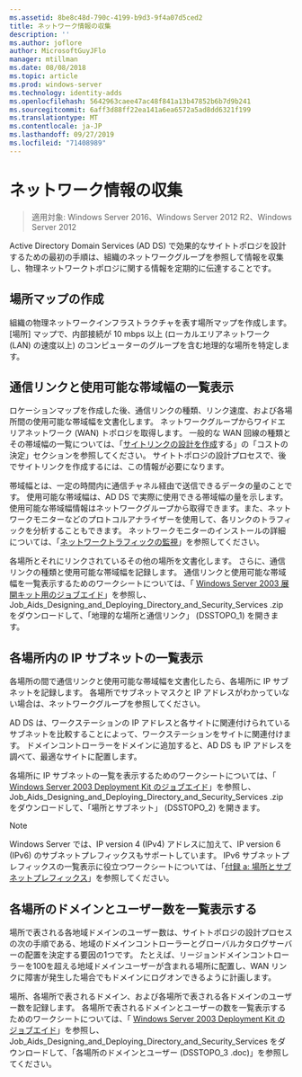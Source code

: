 ```yaml
---
ms.assetid: 8be8c48d-790c-4199-b9d3-9f4a07d5ced2
title: ネットワーク情報の収集
description: ''
ms.author: joflore
author: MicrosoftGuyJFlo
manager: mtillman
ms.date: 08/08/2018
ms.topic: article
ms.prod: windows-server
ms.technology: identity-adds
ms.openlocfilehash: 5642963caee47ac48f841a13b47852b6b7d9b241
ms.sourcegitcommit: 6aff3d88ff22ea141a6ea6572a5ad8dd6321f199
ms.translationtype: MT
ms.contentlocale: ja-JP
ms.lasthandoff: 09/27/2019
ms.locfileid: "71408989"
---
```

# <a name="collecting-network-information"></a>ネットワーク情報の収集

>適用対象: Windows Server 2016、Windows Server 2012 R2、Windows Server 2012

Active Directory Domain Services (AD DS) で効果的なサイトトポロジを設計するための最初の手順は、組織のネットワークグループを参照して情報を収集し、物理ネットワークトポロジに関する情報を定期的に伝達することです。  
  
## <a name="creating-a-location-map"></a>場所マップの作成

組織の物理ネットワークインフラストラクチャを表す場所マップを作成します。 [場所] マップで、内部接続が 10 mbps 以上 (ローカルエリアネットワーク (LAN) の速度以上) のコンピューターのグループを含む地理的な場所を特定します。  
  
## <a name="listing-communication-links-and-available-bandwidth"></a>通信リンクと使用可能な帯域幅の一覧表示

ロケーションマップを作成した後、通信リンクの種類、リンク速度、および各場所間の使用可能な帯域幅を文書化します。 ネットワークグループからワイドエリアネットワーク (WAN) トポロジを取得します。 一般的な WAN 回線の種類とその帯域幅の一覧については、「[サイトリンクの設計を作成](../../ad-ds/plan/Creating-a-Site-Link-Design.md)する」の「コストの決定」セクションを参照してください。 サイトトポロジの設計プロセスで、後でサイトリンクを作成するには、この情報が必要になります。  
  
帯域幅とは、一定の時間内に通信チャネル経由で送信できるデータの量のことです。 使用可能な帯域幅は、AD DS で実際に使用できる帯域幅の量を示します。 使用可能な帯域幅情報はネットワークグループから取得できます。また、ネットワークモニターなどのプロトコルアナライザーを使用して、各リンクのトラフィックを分析することもできます。 ネットワークモニターのインストールの詳細については、「[ネットワークトラフィックの監視](https://go.microsoft.com/fwlink/?LinkId=107058)」を参照してください。  
  
各場所とそれにリンクされているその他の場所を文書化します。 さらに、通信リンクの種類と使用可能な帯域幅を記録します。 通信リンクと使用可能な帯域幅を一覧表示するためのワークシートについては、「 [Windows Server 2003 展開キット用のジョブエイド](https://go.microsoft.com/fwlink/?LinkID=102558)」を参照し、Job_Aids_Designing_and_Deploying_Directory_and_Security_Services .zip をダウンロードして、「地理的な場所と通信リンク」 (DSSTOPO_1) を開きます。  
  
## <a name="listing-ip-subnets-within-each-location"></a>各場所内の IP サブネットの一覧表示

各場所の間で通信リンクと使用可能な帯域幅を文書化したら、各場所に IP サブネットを記録します。 各場所でサブネットマスクと IP アドレスがわかっていない場合は、ネットワークグループを参照してください。  
  
AD DS は、ワークステーションの IP アドレスと各サイトに関連付けられているサブネットを比較することによって、ワークステーションをサイトに関連付けます。 ドメインコントローラーをドメインに追加すると、AD DS も IP アドレスを調べて、最適なサイトに配置します。  
  
各場所に IP サブネットの一覧を表示するためのワークシートについては、「 [Windows Server 2003 Deployment Kit のジョブエイド](https://go.microsoft.com/fwlink/?LinkID=102558)」を参照し、Job_Aids_Designing_and_Deploying_Directory_and_Security_Services .zip をダウンロードして、「場所とサブネット」 (DSSTOPO_2) を開きます。  
  
> [!NOTE]  
> Windows Server では、IP version 4 (IPv4) アドレスに加えて、IP version 6 (IPv6) のサブネットプレフィックスもサポートしています。 IPv6 サブネットプレフィックスの一覧表示に役立つワークシートについては、「[付録 a: 場所とサブネットプレフィックス](../../ad-ds/plan/Appendix-A--Locations-and-Subnet-Prefixes.md)」を参照してください。  

## <a name="listing-domains-and-number-of-users-for-each-location"></a>各場所のドメインとユーザー数を一覧表示する

場所で表される各地域ドメインのユーザー数は、サイトトポロジの設計プロセスの次の手順である、地域のドメインコントローラーとグローバルカタログサーバーの配置を決定する要因の1つです。 たとえば、リージョンドメインコントローラーを100を超える地域ドメインユーザーが含まれる場所に配置し、WAN リンクに障害が発生した場合でもドメインにログオンできるように計画します。  
  
場所、各場所で表されるドメイン、および各場所で表される各ドメインのユーザー数を記録します。 各場所で表されるドメインとユーザーの数を一覧表示するためのワークシートについては、「 [Windows Server 2003 Deployment Kit のジョブエイド](https://go.microsoft.com/fwlink/?LinkID=102558)」を参照し、Job_Aids_Designing_and_Deploying_Directory_and_Security_Services をダウンロードして、「各場所のドメインとユーザー (DSSTOPO_3 .doc)」を参照してください。  
